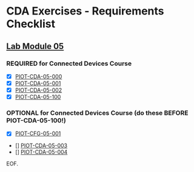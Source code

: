 # CDA Exercises - Requirements Checklist

## [Lab Module 05](https://github.com/orgs/programming-the-iot/projects/1#column-10488421)

### REQUIRED for Connected Devices Course

- [x] [PIOT-CDA-05-000](https://github.com/programming-the-iot/book-exercise-tasks/issues/12)
- [x] [PIOT-CDA-05-001](https://github.com/programming-the-iot/book-exercise-tasks/issues/143)
- [x] [PIOT-CDA-05-002](https://github.com/programming-the-iot/book-exercise-tasks/issues/115)
- [x] [PIOT-CDA-05-100](https://github.com/programming-the-iot/book-exercise-tasks/issues/6)

### OPTIONAL for Connected Devices Course (do these BEFORE PIOT-CDA-05-100!)
- [x] [PIOT-CFG-05-001](https://github.com/programming-the-iot/book-exercise-tasks/issues/72)
- [] [PIOT-CDA-05-003](https://github.com/programming-the-iot/book-exercise-tasks/issues/73)
- [] [PIOT-CDA-05-004](https://github.com/programming-the-iot/book-exercise-tasks/issues/75)

EOF.

